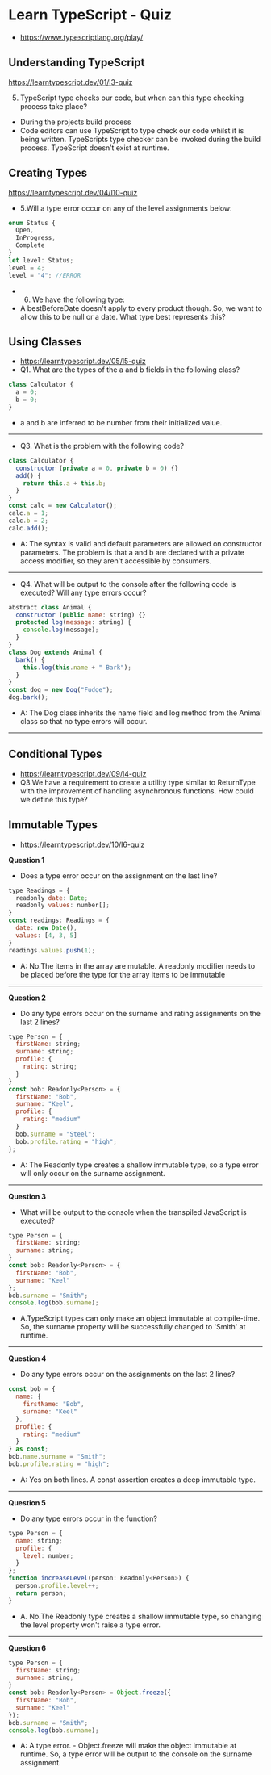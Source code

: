 # Learn TypeScript - Quiz

- https://www.typescriptlang.org/play/

## Understanding TypeScript

https://learntypescript.dev/01/l3-quiz

5.  TypeScript type checks our code, but when can this type checking process take place?

- During the projects build process
- Code editors can use TypeScript to type check our code whilst it is being written. TypeScripts type checker can be invoked during the build process. TypeScript doesn’t exist at runtime.

## Creating Types

https://learntypescript.dev/04/l10-quiz

- 5.Will a type error occur on any of the level assignments below:

```js
enum Status {
  Open,
  InProgress,
  Complete
}
let level: Status;
level = 4;
level = "4"; //ERROR
```

- 6. We have the following type:
- A bestBeforeDate doesn't apply to every product though. So, we want to allow this to be null or a date. What type best represents this?

## Using Classes

- https://learntypescript.dev/05/l5-quiz
- Q1. What are the types of the a and b fields in the following class?

```js
class Calculator {
  a = 0;
  b = 0;
}
```

- a and b are inferred to be number from their initialized value.

<hr />

- Q3. What is the problem with the following code?

```js
class Calculator {
  constructor (private a = 0, private b = 0) {}
  add() {
    return this.a + this.b;
  }
}
const calc = new Calculator();
calc.a = 1;
calc.b = 2;
calc.add();
```

- A: The syntax is valid and default parameters are allowed on constructor parameters. The problem is that a and b are declared with a private access modifier, so they aren't accessible by consumers.

<hr />

- Q4. What will be output to the console after the following code is executed? Will any type errors occur?

```js
abstract class Animal {
  constructor (public name: string) {}
  protected log(message: string) {
    console.log(message);
  }
}
class Dog extends Animal {
  bark() {
    this.log(this.name + " Bark");
  }
}
const dog = new Dog("Fudge");
dog.bark();
```

- A: The Dog class inherits the name field and log method from the Animal class so that no type errors will occur.

<hr />

## Conditional Types

- https://learntypescript.dev/09/l4-quiz
- Q3.We have a requirement to create a utility type similar to ReturnType with the improvement of handling asynchronous functions. How could we define this type?

## Immutable Types

- https://learntypescript.dev/10/l6-quiz

**Question 1**

- Does a type error occur on the assignment on the last line?

```js
type Readings = {
  readonly date: Date;
  readonly values: number[];
}
const readings: Readings = {
  date: new Date(),
  values: [4, 3, 5]
}
readings.values.push(1);
```

- A: No.The items in the array are mutable. A readonly modifier needs to be placed before the type for the array items to be immutable

<hr />

**Question 2**

- Do any type errors occur on the surname and rating assignments on the last 2 lines?

```js
type Person = {
  firstName: string;
  surname: string;
  profile: {
    rating: string;
  }
}
const bob: Readonly<Person> = {
  firstName: "Bob",
  surname: "Keel",
  profile: {
    rating: "medium"
  }
  bob.surname = "Steel";
  bob.profile.rating = "high";
};
```

- A: The Readonly type creates a shallow immutable type, so a type error will only occur on the surname assignment.

<hr />

**Question 3**

- What will be output to the console when the transpiled JavaScript is executed?

```js
type Person = {
  firstName: string;
  surname: string;
}
const bob: Readonly<Person> = {
  firstName: "Bob",
  surname: "Keel"
};
bob.surname = "Smith";
console.log(bob.surname);
```

- A.TypeScript types can only make an object immutable at compile-time. So, the surname property will be successfully changed to 'Smith' at runtime.

<hr />

**Question 4**

- Do any type errors occur on the assignments on the last 2 lines?

```js
const bob = {
  name: {
    firstName: "Bob",
    surname: "Keel"
  },
  profile: {
    rating: "medium"
  }
} as const;
bob.name.surname = "Smith";
bob.profile.rating = "high";
```

- A: Yes on both lines. A const assertion creates a deep immutable type.

<hr />

**Question 5**

- Do any type errors occur in the function?

```js
type Person = {
  name: string;
  profile: {
    level: number;
  }
};
function increaseLevel(person: Readonly<Person>) {
  person.profile.level++;
  return person;
}
```

- A. No.The Readonly type creates a shallow immutable type, so changing the level property won't raise a type error.

<hr />

**Question 6**

```js
type Person = {
  firstName: string;
  surname: string;
}
const bob: Readonly<Person> = Object.freeze({
  firstName: "Bob",
  surname: "Keel"
});
bob.surname = "Smith";
console.log(bob.surname);
```

- A: A type error. - Object.freeze will make the object immutable at runtime. So, a type error will be output to the console on the surname assignment.

